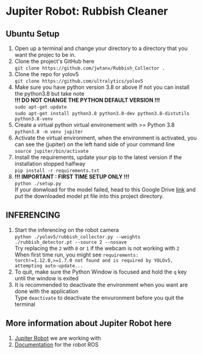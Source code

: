# Jupiter Robot: Rubbish Cleaner

## Ubuntu Setup
1. Open up a terminal and change your directory to a directory that you want the projec to be in.
2. Clone the project's GitHub here  
   ```git clone https://github.com/jwtanx/Rubbish_Collector .```
3. Clone the repo for yolov5  
   ```git clone https://github.com/ultralytics/yolov5```
4. Make sure you have python version 3.8 or above
   If not you can install the python3.8 but take note  
   **!!! DO NOT CHANGE THE PYTHON DEFAULT VERSION !!!**  
   ```sudo apt-get update```  
   ```sudo apt-get install python3.8 python3.8-dev python3.8-distutils python3.8-venv```
5. Create a virtual python virtual environement with >= Python 3.8  
   ```python3.8 -m venv jupiter```
6. Activate the virtual environment, when the environment is activated, you can see the (jupiter) on the left hand side of your command line  
   ```source jupiter/bin/activate```
7. Install the requirements, update your pip to the latest version if the installation stopped halfway  
   ```pip install -r requirements.txt```
8. **!!! IMPORTANT : FIRST TIME SETUP ONLY !!!**  
   ```python ./setup.py```  
   If your donwload for the model failed, head to this Google Drive [link](https://drive.google.com/uc?id=1_8bgnMVvRI8wwsBtV9SksVJ2nim5rVoW&export=download) and put the downloaded model pt file into this project directory.

## INFERENCING
1.  Start the inferencing on the robot camera  
   ```python ./yolov5/rubbish_collector.py --weights ./rubbish_detector.pt --source 2 --nosave```  
   Try replacing the `2` with `0` or `1` if the webcam is not working with `2`  
   When first time run, you might see ```requirements: torch!=1.12.0,>=1.7.0 not found and is required by YOLOv5, attempting auto-update...```
2. To quit, make sure the Python Window is focused and hold the `q` key until the window is exited
3. It is recommended to deactivate the environment when you want are done with the application  
   Type ```deactivate``` to deactivate the envuronment before you quit the terminal

## More information about Jupiter Robot here
1. [Jupiter Robot](https://www.lattelrobotics.com/jupiter-robot/) we are working with
2. [Documentation](https://wiki.ros.org/ROS/Tutorials) for the robot ROS